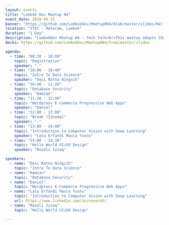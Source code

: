 ```yaml
---
layout: events
title: "Lombok Dev Meetup #4"
event_date: 2018-04-15
banner: "https://github.com/LombokDev/Meetup004/blob/master/slides/Hello%20World%20UI%20UX%20Design/2.jpg?raw=true"
location: "ITEC - Mataram, Lombok"
duration: "1 Day"
description: "LombokDev Meetup #4 – Tech Talk<br>This meetup adopts the Tech Talk format, featuring 30–60 minute presentations that explore technical topics in greater depth than lightning talks, but still without requiring hands-on participation. The event will run for 2 hours (excluding breaks), with up to 3 speakers each given a 40-minute slot including Q&A. An additional 30 minutes is reserved for flexibility, allowing speakers to request a few extra minutes in advance. In total, the session may run up to 2.5 hours, ensuring a balance of in-depth discussion and interactive exchange."
decks: https://github.com/LombokDev/Meetup004/tree/master/slides

agenda:
  - time: "08:30 - 10:00"
    topic: "Registration"
    speaker: "-"
  - time: "10:00 - 10:40"
    topic: "Intro To Data Science"
    speaker: "Desi Ratna Ningsih"
  - time: "10:40 - 11:20"
    topic: "Database Security"
    speaker: "Hamzan"
  - time: "11:20 - 12:00"
    topic: "Wordpress E-Commerce Progressive Web Apps"
    speaker: "Daniel"
  - time: "12:00 - 13:00"
    topic: "Break (Ishoma)"
    speaker: "-"
  - time: "13:00 - 14:00"
    topic: "Introduction to Computer Vision with Deep Learning"
    speaker: "Lalu Erfandi Maula Yusnu"
  - time: "14:00 - 14:30"
    topic: "Hello World UI/UX Design"
    speaker: "Rozali Izzaq"

speakers:
  - name: "Desi Ratna Ningsih"
    topic: "Intro To Data Science"
  - name: "Hamzan"
    topic: "Database Security"
  - name: "Daniel"
    topic: "Wordpress E-Commerce Progressive Web Apps"
  - name: "Lalu Erfandi Maula Yusnu"
    topic: "Introduction to Computer Vision with Deep Learning"
    url: https://www.linkedin.com/in/nunenuh/
  - name: "Rozali Izzaq"
    topic: "Hello World UI/UX Design"

---
```


